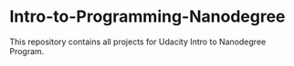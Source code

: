# Intro-to-Programming-Nanodegree
This repository contains all projects for Udacity Intro to Nanodegree Program.
